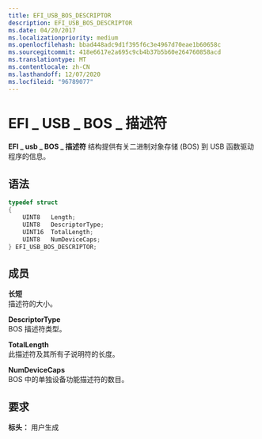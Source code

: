 ```yaml
---
title: EFI_USB_BOS_DESCRIPTOR
description: EFI_USB_BOS_DESCRIPTOR
ms.date: 04/20/2017
ms.localizationpriority: medium
ms.openlocfilehash: bbad448adc9d1f395f6c3e4967d70eae1b60658c
ms.sourcegitcommit: 418e6617e2a695c9cb4b37b5b60e264760858acd
ms.translationtype: MT
ms.contentlocale: zh-CN
ms.lasthandoff: 12/07/2020
ms.locfileid: "96789077"
---
```

# <a name="efi_usb_bos_descriptor"></a>EFI \_ USB \_ BOS \_ 描述符


**EFI \_ usb \_ BOS \_ 描述符** 结构提供有关二进制对象存储 (BOS) 到 USB 函数驱动程序的信息。

## <a name="syntax"></a>语法


```cpp
typedef struct
{
    UINT8   Length;
    UINT8   DescriptorType;
    UINT16  TotalLength;
    UINT8   NumDeviceCaps;
} EFI_USB_BOS_DESCRIPTOR;
```

## <a name="members"></a>成员


<a href="" id="length"></a>**长短**  
描述符的大小。

<a href="" id="descriptortype"></a>**DescriptorType**  
BOS 描述符类型。

<a href="" id="totallength"></a>**TotalLength**  
此描述符及其所有子说明符的长度。

<a href="" id="numdevicecaps"></a>**NumDeviceCaps**  
BOS 中的单独设备功能描述符的数目。

## <a name="requirements"></a>要求


**标头：** 用户生成

 

 




